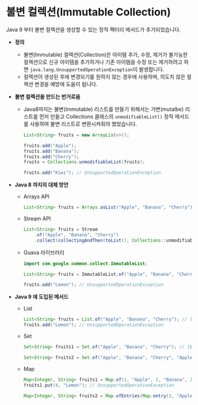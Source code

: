 # 불변 컬렉션(Immutable Collection)
Java 9 부터 불변 컬렉션을 생성할 수 있는 정적 팩터리 메서드가 추가되었습니다.

- **정의**
  + 불변(Immutable) 컬렉션(Collection)은 아이템 추가, 수정, 제거가 불가능한 컬렉션으로 신규 아이템을 추가하거나 기존 아이템을 수정 또는 제거하려고 하면  ```java.lang.UnsupportedOperationException```이 발생합니다. 
  + 컬렉션이 생성된 후에 변경되기를 원하지 않는 경우에 사용하며, 의도치 않은 컬렉션 변경을 예방에 도움이 됩니다.

- **불변 컬렉션을 만드는 번거로움**
  + Java8까지는 불변(Immutable) 리스트를 만들기 위해서는 가변(mutalbe) 리스트를 먼저 만들고 Collections 클래스의 ```unmodifiableList()``` 정적 메서드를 사용하여 불변 리스트로 변환시켜줘야 했었습니다.
    ```java
    List<String> fruits = new ArrayList<>();

    fruits.add("Apple");
    fruits.add("Banana");
    fruits.add("Cherry");
    fruits = Collections.unmodifiableList(fruits);

    fruits.add("Kiwi"); // UnsupportedOperationException
    ```

- **Java 8 까지의 대체 방안**
  + Arrays API
    ```java
    List<String> fruits = Arrays.asList("Apple", "Banana", "Cherry");
    ```
  + Stream API
    ```java
    List<String> fruits = Stream
    	.of("Apple", "Banana", "Cherry")
    	.collect(collectingAndThen(toList(), Collections::unmodifiableList));
    ```
  + Guava 라이브러리
    ```java
    import com.google.common.collect.ImmutableList;

    List<String> fruits = ImmutableList.of("Apple", "Banana", "Cherry");

    fruits.add("Lemon"); // UnsupportedOperationException
    ```
- **Java 9 에 도입된 메서드**
  + List
    ```java
    List<String> fruits = List.of("Apple", "Banana", "Cherry"); // [Apple, Banana, Cherry]
    fruits.add("Lemon"); // UnsupportedOperationException
    ```
  + Set
    ```java
    Set<String> fruits1 = Set.of("Apple", "Banana", "Cherry"); // [Banana, Apple, Cherry]
    
    Set<String> fruits2 = Set.of("Apple", "Banana", "Cherry", "Apple"); // IllegalArgumentException
    ```
  + Map 
    ```java
    Map<Integer, String> fruits1 = Map.of(1, "Apple", 2, "Banana", 3, "Cherry"); // {1=Apple, 2=Banana, 3=Cherry}
    fruits1.put(4, "Lemon"); // UnsupportedOperationException
    
    Map<Integer, String> fruits2 = Map.ofEntries(Map.entry(1, "Apple"), Map.entry(2, "Banana"), Map.entry(3, "Cherry"));
    ```
